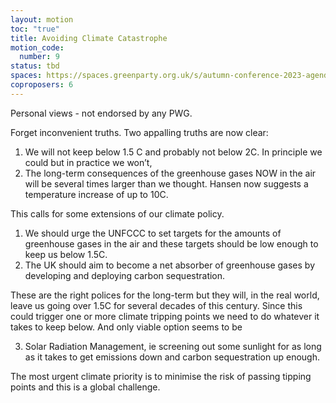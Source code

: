 ```yaml
---
layout: motion
toc: "true"
title: Avoiding Climate Catastrophe
motion_code:
  number: 9
status: tbd
spaces: https://spaces.greenparty.org.uk/s/autumn-conference-2023-agenda-forum/post/post/view?id=10888
coproposers: 6
---
```

Personal views - not endorsed by any PWG.

Forget inconvenient truths. Two appalling truths are now clear:

1. We will not keep below 1.5 C and probably not below 2C. In principle we could but in practice we won’t,
2. The long-term consequences of the greenhouse gases NOW in the air will be several times larger than we thought. Hansen now suggests a temperature increase of up to 10C.

This calls for some extensions of our climate policy.

1. We should urge the UNFCCC to set targets for the amounts of greenhouse gases in the air and these targets should be low enough to keep us below 1.5C.
2. The UK should aim to become a net absorber of greenhouse gases by developing and deploying carbon sequestration.

These are the right polices for the long-term but they will, in the real world, leave us going over 1.5C for several decades of this century. Since this could trigger one or more climate tripping points we need to do whatever it takes to keep below. And only viable option seems to be

3. Solar Radiation Management, ie screening out some sunlight for as long as it takes to get emissions down and carbon sequestration up enough.

The most urgent climate priority is to minimise the risk of passing tipping points and this is a global challenge.